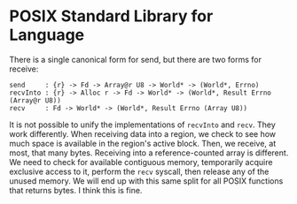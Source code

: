 # POSIX Standard Library for Language

There is a single canonical form for send, but there are two forms for
receive:

    send     : {r} -> Fd -> Array@r U8 -> World* -> (World*, Errno)
    recvInto : {r} -> Alloc r -> Fd -> World* -> (World*, Result Errno (Array@r U8))
    recv     : Fd -> World* -> (World*, Result Errno (Array U8))

It is not possible to unify the implementations of `recvInto` and `recv`. They
work differently. When receiving data into a region, we check to see how much
space is available in the region's active block. Then, we receive, at most,
that many bytes. Receiving into a reference-counted array is different. We
need to check for available contiguous memory, temporarily acquire exclusive
access to it, perform the `recv` syscall, then release any of the unused
memory. We will end up with this same split for all POSIX functions that
returns bytes. I think this is fine.
